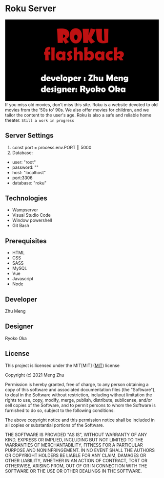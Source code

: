 # Roku Server
![header image](images/readme.jpg "roku team")<br>
If you miss old movies, don't miss this site. Roku is a website devoted to old movies from the '50s to' 90s. We also offer movies for children, and we tailor the content to the user's age. Roku is also a safe and reliable home theater.
`Still a work in progress`  <br>

## Server Settings
1.  const port = process.env.PORT || 5000
2.  Database: 
* user: "root"
* password: "" 
* host: "localhost"
* port:3306
* database: "roku"


## Technologies
* Wampserver
* Visual Studio Code
* Window powershell
* Git Bash

## Prerequisites
* HTML
* CSS
* SASS
* MySQL
* Vue
* Javascript
* Node



## Developer
Zhu Meng
## Designer
Ryoko Oka

## License
 
This project is licensed under the MIT[MIT]
([MIT](https://choosealicense.com/licenses/mit/)) license

Copyright (c) 2021 Meng Zhu

Permission is hereby granted, free of charge, to any person obtaining a copy of this software and associated documentation files (the "Software"), to deal in the Software without restriction, including without limitation the rights to use, copy, modify, merge, publish, distribute, sublicense, and/or sell copies of the Software, and to permit persons to whom the Software is furnished to do so, subject to the following conditions:

The above copyright notice and this permission notice shall be included in all copies or substantial portions of the Software.

THE SOFTWARE IS PROVIDED "AS IS", WITHOUT WARRANTY OF ANY KIND, EXPRESS OR IMPLIED, INCLUDING BUT NOT LIMITED TO THE WARRANTIES OF MERCHANTABILITY, FITNESS FOR A PARTICULAR PURPOSE AND NONINFRINGEMENT. IN NO EVENT SHALL THE AUTHORS OR COPYRIGHT HOLDERS BE LIABLE FOR ANY CLAIM, DAMAGES OR OTHER LIABILITY, WHETHER IN AN ACTION OF CONTRACT, TORT OR OTHERWISE, ARISING FROM, OUT OF OR IN CONNECTION WITH THE SOFTWARE OR THE USE OR OTHER DEALINGS IN THE SOFTWARE.




